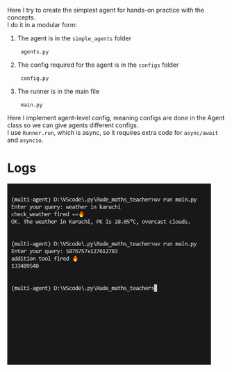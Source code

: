 Here I try to create the simplest agent for hands-on practice with the concepts.        
I do it in a modular form:      

1. The agent is in the `simple_agents` folder

        agents.py

2. The config required for the agent is in the `configs` folder

        config.py

3. The runner is in the main file

        main.py

Here I implement agent-level config, meaning configs are done in the Agent class so we can give agents different configs.   
I use `Runner.run`, which is async, so it requires extra code for `async/await` and `asyncio`.  

# Logs

![img](weather.png)
